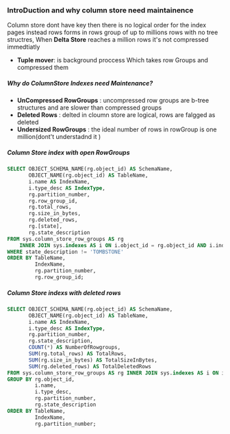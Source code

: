 ### IntroDuction and why column store need maintainence
Column store dont have key then there is no logical order for the index pages instead rows forms in rows group of up to millions rows with no tree structres,
When **Delta Store** reaches a million rows it's not compressed immedtiatly
*   **Tuple mover**: is background proccess Which takes row Groups and compressed them
 ##### Why do ColumnStore Indexes need Maintenance?
-   **UnCompressed RowGroups** : uncompressed row groups are b-tree structures and are slower than compressed groups
-   **Deleted Rows** : delted in cloumn store are logical, rows are falgged as deleted
-   **Undersized RowGroups** : the ideal number of rows in rowGroup is one million(dont't understadnd it ) 

##### Column Store index with open RowGroups
``` Sql
SELECT OBJECT_SCHEMA_NAME(rg.object_id) AS SchemaName,
       OBJECT_NAME(rg.object_id) AS TableName,
       i.name AS IndexName,
       i.type_desc AS IndexType,
       rg.partition_number,
       rg.row_group_id,
       rg.total_rows,
       rg.size_in_bytes,
       rg.deleted_rows,
       rg.[state],
       rg.state_description
FROM sys.column_store_row_groups AS rg
    INNER JOIN sys.indexes AS i ON i.object_id = rg.object_id AND i.index_id = rg.index_id
WHERE state_description != 'TOMBSTONE'
ORDER BY TableName,
         IndexName,
         rg.partition_number,
         rg.row_group_id;
```
##### Column Store indexs with deleted rows
``` Sql
SELECT OBJECT_SCHEMA_NAME(rg.object_id) AS SchemaName,
       OBJECT_NAME(rg.object_id) AS TableName,
       i.name AS IndexName,
       i.type_desc AS IndexType,
       rg.partition_number,
       rg.state_description,
       COUNT(*) AS NumberOfRowgroups,
       SUM(rg.total_rows) AS TotalRows,
       SUM(rg.size_in_bytes) AS TotalSizeInBytes,
       SUM(rg.deleted_rows) AS TotalDeletedRows
FROM sys.column_store_row_groups AS rg INNER JOIN sys.indexes AS i ON i.object_id = rg.object_id AND i.index_id = rg.index_id
GROUP BY rg.object_id,
         i.name,
         i.type_desc,
         rg.partition_number,
         rg.state_description
ORDER BY TableName,
         IndexName,
         rg.partition_number;
```